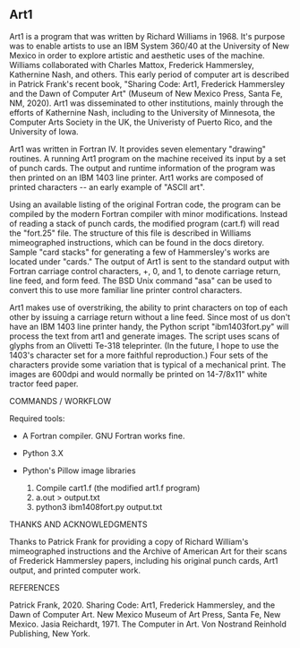 ## Art1

Art1 is a program that was written by Richard Williams in 1968. It's purpose was to enable artists to use an IBM System 360/40 at the University of New Mexico in order to explore artistic and aesthetic uses of the machine. Williams collaborated with Charles Mattox, Frederick Hammersley, Kathernine Nash, and others. This early period of computer art is described in Patrick Frank's recent book, "Sharing Code: Art1, Frederick Hammersley and the Dawn of Computer Art" (Museum of New Mexico Press, Santa Fe, NM, 2020). Art1 was disseminated to other institutions, mainly through the efforts of Kathernine Nash, including to the University of Minnesota, the Computer Arts Society in the UK, the Univeristy of Puerto Rico, and the University of Iowa.

Art1 was written in Fortran IV. It provides seven elementary "drawing" routines. A running Art1 program on the machine received its input by a set of punch cards. The output and runtime information of the program was then printed on an IBM 1403 line printer. Art1 works are composed of printed characters -- an early example of "ASCII art".

Using an available listing of the original Fortran code, the program can be compiled by the modern Fortran compiler with minor modifications. Instead of reading a stack of punch cards, the modified program (cart.f) will read the "fort.25" file. The structure of this file is described in Williams mimeographed instructions, which can be found in the docs diretory. Sample "card stacks" for generating a few of Hammersley's works are located under "cards." The output of Art1 is sent to the standard output with Fortran carriage control characters, +, 0, and 1, to denote carriage return, line feed, and form feed. The BSD Unix command "asa" can be used to convert this to use more familiar line printer control characters.

Art1 makes use of overstriking, the ability to print characters on top of each other by issuing a carriage return without a line feed. Since most of us don't have an IBM 1403 line printer handy, the Python script "ibm1403fort.py" will process the text from art1 and generate images. The script uses scans of glyphs from an Olivetti Te-318 teleprinter. (In the future, I hope to use the 1403's character set for a more faithful reproduction.) Four sets of the characters provide some variation that is typical of a mechanical print. The images are 600dpi and would normally be printed on 14-7/8x11" white tractor feed paper. 

COMMANDS / WORKFLOW

Required tools:
- A Fortran compiler. GNU Fortran works fine.
- Python 3.X
- Python's Pillow image libraries 

  1. Compile cart1.f (the modified art1.f program)
  2. a.out > output.txt
  3. python3 ibm1408fort.py output.txt

THANKS AND ACKNOWLEDGMENTS

Thanks to Patrick Frank for providing a copy of Richard William's mimeographed instructions and the Archive of American Art for their scans of Frederick Hammersley papers, including his original punch cards, Art1 output, and printed computer work.

REFERENCES

Patrick Frank, 2020. Sharing Code: Art1, Frederick Hammersley, and the Dawn of Computer Art. New Mexico Museum of Art Press, Santa Fe, New Mexico.
Jasia Reichardt, 1971. The Computer in Art. Von Nostrand Reinhold Publishing, New York.

